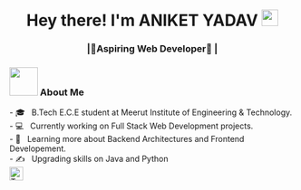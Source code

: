 <h1 align="center">Hey there! I'm ANIKET YADAV <img src="https://github.com/piyushP7pravin/piyushP7pravin/blob/master/Hi.gif" width="29px"> </h1>
<h3 align="center"> |🚀Aspiring Web Developer🚀 |</h3>
<div>
<div align="left"> 
  <h3> <img src="https://media.giphy.com/media/mGcNjsfWAjY5AEZNw6/giphy.gif" width="50"> About Me </h3>
  - 🎓 &nbsp; B.Tech E.C.E student at Meerut Institute of Engineering & Technology.<br>
  - 💻 &nbsp; Currently working on Full Stack Web Development projects.<br>
  - 🌱 &nbsp; Learning more about Backend Architectures and Frontend Developement.<br>
  - ✍️ &nbsp; Upgrading skills on Java and Python
  

</div>


 <a href="https://www.linkedin.com/in/aniket-yadav-123b0a1b9">
   <img align="left" alt="Taruvar Mittal | Linkedin" width="24px" src="https://github.com/piyushP7pravin/piyushP7pravin/blob/master/Linkedin.svg" />
  </a>

<!---
anikety1201/anikety1201 is a ✨ special ✨ repository because its `README.md` (this file) appears on your GitHub profile.
You can click the Preview link to take a look at your changes.
--->
